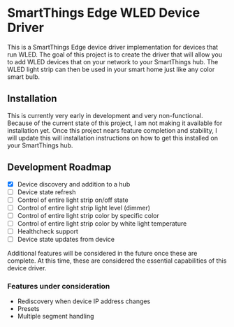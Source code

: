 # SmartThings Edge WLED Device Driver
This is a SmartThings Edge device driver implementation for devices that run WLED. The goal of this project is to create the driver that will allow you to add WLED devices that on your network to your SmartThings hub. The WLED light strip can then be used in your smart home just like any color smart bulb.

## Installation
This is currently very early in development and very non-functional. Because of the current state of this project, I am not making it available for installation yet. Once this project nears feature completion and stability, I will update this will installation instructions on how to get this installed on your SmartThings hub.

## Development Roadmap
- [x] Device discovery and addition to a hub
- [ ] Device state refresh
- [ ] Control of entire light strip on/off state
- [ ] Control of entire light strip light level (dimmer)
- [ ] Control of entire light strip color by specific color
- [ ] Control of entire light strip color by white light temperature
- [ ] Healthcheck support
- [ ] Device state updates from device

Additional features will be considered in the future once these are complete. At this time, these are considered the essential capabilities of this device driver.

### Features under consideration
- Rediscovery when device IP address changes
- Presets
- Multiple segment handling